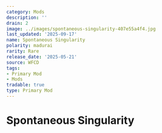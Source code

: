 ```yaml
---
category: Mods
description: ''
drain: 2
image: ../images/spontaneous-singularity-407e55a4f4.jpg
last_updated: '2025-09-17'
name: Spontaneous Singularity
polarity: madurai
rarity: Rare
release_date: '2025-05-21'
source: WFCD
tags:
- Primary Mod
- Mods
tradable: true
type: Primary Mod
---
```


# Spontaneous Singularity

